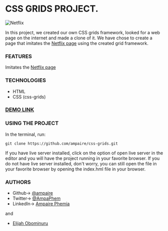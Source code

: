 # CSS GRIDS PROJECT.

![Netflix](captured.gif)

In this project, we created our own CSS grids framework, looked for a web page on the internet and made a clone of it. 
We have chose to create a page that imitates the [Netflix page](https://www.netflix.com/ng/) using the created grid framework. 

### FEATURES
Imitates the [Netflix page](https://www.netflix.com/ng/) 


### TECHNOLOGIES
- HTML
- CSS (css-grids)


### [DEMO LINK](https://raw.githack.com/ampaire/css-grids/ft-css-grids/index.html)


### USING THE PROJECT
In the terminal, run:
```
git clone https://github.com/ampaire/css-grids.git
```
If you have live server installed, click on the option of open live server in the editor and you will have the project running in your favorite browser. If you do not have live server installed, don't worry, you can still open the file in your favorite browser by opening the index.hml file in your browser.

### AUTHORS
- Github-> [@ampaire](https://github.com/ampaire)
- Twitter-> [@AmpaPhem](https://twitter.com/AmpaPhem)
- LinkedIn-> [Ampaire Phemia](https://www.linkedin.com/in/ampaire-phemia-b41619181)

 and 
 - [Elijah Obominuru](https://github.com/Elijahscriptdev)
